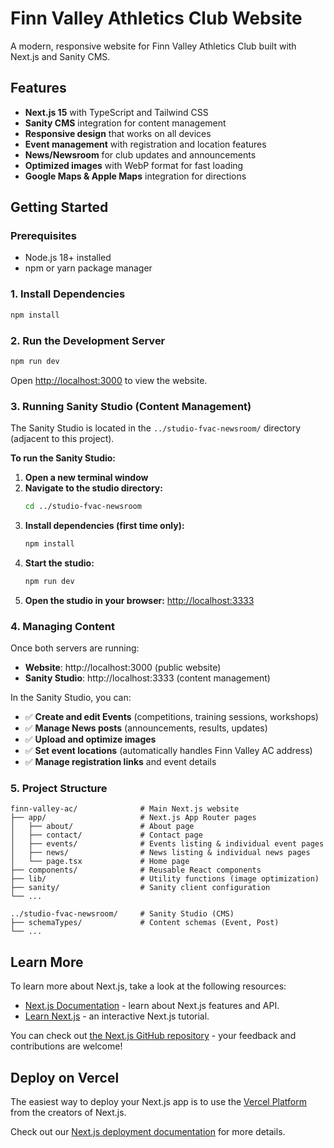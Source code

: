 # Finn Valley Athletics Club Website

A modern, responsive website for Finn Valley Athletics Club built with Next.js and Sanity CMS.

## Features

- **Next.js 15** with TypeScript and Tailwind CSS
- **Sanity CMS** integration for content management
- **Responsive design** that works on all devices
- **Event management** with registration and location features
- **News/Newsroom** for club updates and announcements
- **Optimized images** with WebP format for fast loading
- **Google Maps & Apple Maps** integration for directions

## Getting Started

### Prerequisites

- Node.js 18+ installed
- npm or yarn package manager

### 1. Install Dependencies

```bash
npm install
```

### 2. Run the Development Server

```bash
npm run dev
```

Open [http://localhost:3000](http://localhost:3000) to view the website.

### 3. Running Sanity Studio (Content Management)

The Sanity Studio is located in the `../studio-fvac-newsroom/` directory (adjacent to this project).

**To run the Sanity Studio:**

1. **Open a new terminal window**
2. **Navigate to the studio directory:**
   ```bash
   cd ../studio-fvac-newsroom
   ```
3. **Install dependencies (first time only):**
   ```bash
   npm install
   ```
4. **Start the studio:**
   ```bash
   npm run dev
   ```
5. **Open the studio in your browser:** [http://localhost:3333](http://localhost:3333)

### 4. Managing Content

Once both servers are running:

- **Website**: http://localhost:3000 (public website)
- **Sanity Studio**: http://localhost:3333 (content management)

In the Sanity Studio, you can:
- ✅ **Create and edit Events** (competitions, training sessions, workshops)
- ✅ **Manage News posts** (announcements, results, updates)
- ✅ **Upload and optimize images**
- ✅ **Set event locations** (automatically handles Finn Valley AC address)
- ✅ **Manage registration links** and event details

### 5. Project Structure

```
finn-valley-ac/              # Main Next.js website
├── app/                     # Next.js App Router pages
│   ├── about/               # About page
│   ├── contact/             # Contact page  
│   ├── events/              # Events listing & individual event pages
│   ├── news/                # News listing & individual news pages
│   └── page.tsx             # Home page
├── components/              # Reusable React components
├── lib/                     # Utility functions (image optimization)
├── sanity/                  # Sanity client configuration
└── ...

../studio-fvac-newsroom/     # Sanity Studio (CMS)
├── schemaTypes/             # Content schemas (Event, Post)
└── ...
```

## Learn More

To learn more about Next.js, take a look at the following resources:

- [Next.js Documentation](https://nextjs.org/docs) - learn about Next.js features and API.
- [Learn Next.js](https://nextjs.org/learn) - an interactive Next.js tutorial.

You can check out [the Next.js GitHub repository](https://github.com/vercel/next.js) - your feedback and contributions are welcome!

## Deploy on Vercel

The easiest way to deploy your Next.js app is to use the [Vercel Platform](https://vercel.com/new?utm_medium=default-template&filter=next.js&utm_source=create-next-app&utm_campaign=create-next-app-readme) from the creators of Next.js.

Check out our [Next.js deployment documentation](https://nextjs.org/docs/app/building-your-application/deploying) for more details.
